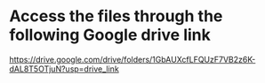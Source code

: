 # Access the files through the following Google drive link
https://drive.google.com/drive/folders/1GbAUXcfLFQUzF7VB2z6K-dAL8T5OTjuN?usp=drive_link
